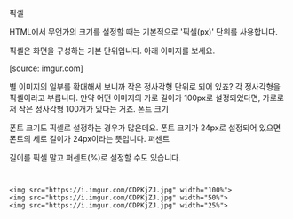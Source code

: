 픽셀

HTML에서 무언가의 크기를 설정할 때는 기본적으로 '픽셀(px)' 단위를 사용합니다.

픽셀은 화면을 구성하는 기본 단위입니다. 아래 이미지를 보세요.

[source: imgur.com]

별 이미지의 일부를 확대해서 보니까 작은 정사각형 단위로 되어 있죠? 각 정사각형을 픽셀이라고 부릅니다. 만약 어떤 이미지의 가로 길이가 100px로 설정되었다면, 가로로 저 작은 정사각형 100개가 있다는 거죠.
폰트 크기

폰트 크기도 픽셀로 설정하는 경우가 많은데요. 폰트 크기가 24px로 설정되어 있으면 폰트의 세로 길이가 24px이라는 뜻입니다.
퍼센트

길이를 픽셀 말고 퍼센트(%)로 설정할 수도 있습니다.
```


<img src="https://i.imgur.com/CDPKjZJ.jpg" width="100%">
<img src="https://i.imgur.com/CDPKjZJ.jpg" width="50%">
<img src="https://i.imgur.com/CDPKjZJ.jpg" width="25%">


```